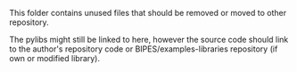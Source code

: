 This folder contains unused files that should be removed or moved to other
repository.

The pylibs might still be linked to here, however the source code should link to
the author's repository code or BIPES/examples-libraries repository (if own or
modified library).
